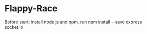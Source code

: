 # Flappy-Race
Before start:
  install node js and npm.
  run
    npm install --save express socket.io
